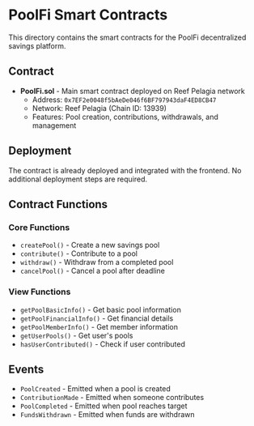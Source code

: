 # PoolFi Smart Contracts

This directory contains the smart contracts for the PoolFi decentralized savings platform.

## Contract

- **PoolFi.sol** - Main smart contract deployed on Reef Pelagia network
  - Address: `0x7EF2e0048f5bAeDe046f6BF797943daF4ED8CB47`
  - Network: Reef Pelagia (Chain ID: 13939)
  - Features: Pool creation, contributions, withdrawals, and management

## Deployment

The contract is already deployed and integrated with the frontend. No additional deployment steps are required.

## Contract Functions

### Core Functions
- `createPool()` - Create a new savings pool
- `contribute()` - Contribute to a pool
- `withdraw()` - Withdraw from a completed pool
- `cancelPool()` - Cancel a pool after deadline

### View Functions
- `getPoolBasicInfo()` - Get basic pool information
- `getPoolFinancialInfo()` - Get financial details
- `getPoolMemberInfo()` - Get member information
- `getUserPools()` - Get user's pools
- `hasUserContributed()` - Check if user contributed

## Events

- `PoolCreated` - Emitted when a pool is created
- `ContributionMade` - Emitted when someone contributes
- `PoolCompleted` - Emitted when pool reaches target
- `FundsWithdrawn` - Emitted when funds are withdrawn